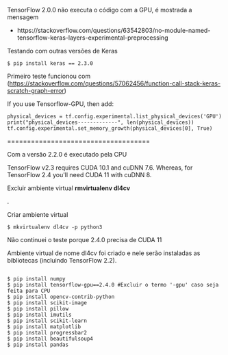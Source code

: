 <p>TensorFlow 2.0.0 não executa o código com a GPU, é mostrada a mensagem </p>

<ul><li>https://stackoverflow.com/questions/63542803/no-module-named-tensorflow-keras-layers-experimental-preprocessing</li></ul>

<p>Testando com outras versões de Keras</p>


```
$ pip install keras == 2.3.0
```
Primeiro teste funcionou com (https://stackoverflow.com/questions/57062456/function-call-stack-keras-scratch-graph-error)

If you use Tensorflow-GPU, then add:

```
physical_devices = tf.config.experimental.list_physical_devices('GPU')
print("physical_devices-------------", len(physical_devices))
tf.config.experimental.set_memory_growth(physical_devices[0], True)
```


====================================

<p>Com a versão 2.2.0 é executado pela CPU</p>

<p>TensorFlow v2.3 requires CUDA 10.1 and cuDNN 7.6. Whereas, for TensorFlow 2.4 you'll need CUDA 11 with cuDNN 8.</p>

<p>Excluir ambiente virtual <b>rmvirtualenv dl4cv</b> </p>.

<p>Criar ambiente virtual</p>

```
$ mkvirtualenv dl4cv -p python3
```

<p>Não continuei o teste porque 2.4.0 precisa de CUDA 11</p>

<p>Ambiente virtual de nome dl4cv foi criado e nele serão instaladas as bibliotecas (incluindo TensorFlow 2.2).</p>

```

$ pip install numpy
$ pip install tensorflow-gpu==2.4.0 #Excluir o termo '-gpu' caso seja feita para CPU
$ pip install opencv-contrib-python
$ pip install scikit-image
$ pip install pillow
$ pip install imutils
$ pip install scikit-learn
$ pip install matplotlib
$ pip install progressbar2
$ pip install beautifulsoup4
$ pip install pandas
```

